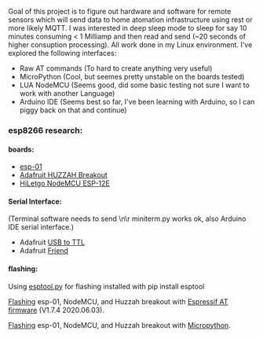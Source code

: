 Goal of this project is to figure out hardware and software for remote sensors which will send data to home atomation infrastructure using rest or more likely MQTT. I was interested in deep sleep mode to sleep for say 10 minutes consuming < 1 Milliamp and then read and send (~20 seconds of higher consuption processing). All work done in my Linux environment. I've explored the following interfaces:

- Raw AT commands (To hard to create anything very useful)
- MicroPython (Cool, but seemes pretty unstable on the boards tested)
- LUA NodeMCU (Seems good, did some basic testing not sure I want to work with another Language)
- Arduino IDE (Seems best so far, I've been learning with Arduino, so I can piggy back on that and continue)

### esp8266 research:
#### boards:
  - [esp-01](https://www.amazon.com/gp/product/B07WTBX6QK)
  - [Adafruit HUZZAH Breakout](https://www.adafruit.com/product/2471?gclid=Cj0KCQjw0caCBhCIARIsAGAfuMwYJhK4BSxBEPRQ4VUXTi3n2HCp3yLLs-bW9CtIB9SMHkCAoDBkC3caAquLEALw_wcB)
  - [HiLetgo NodeMCU ESP-12E](https://www.amazon.com/gp/product/B081CSJV2V)
 
#### Serial Interface:

(Terminal software needs to send \n\r miniterm.py works ok, also Arduino IDE serial interface.)
  - Adafruit [USB to TTL](https://www.adafruit.com/product/954?gclid=Cj0KCQjw0caCBhCIARIsAGAfuMzYtA6iFOP_1GGoUyxvZxqZRbhfdzQe0sQp620ku4pbGZ-kngWaLz0aAkZJEALw_wcB)
  - Adafruit [Friend](https://www.adafruit.com/product/3309)

#### flashing:
Using [esptool.py](https://github.com/espressif/esptool) for flashing installed with pip install esptool

[Flashing](https://github.com/weinhouse/Random-Fun-Projects/blob/master/esp8266/AT_firmware.md) esp-01, NodeMCU, and Huzzah breakout with [Espressif AT firmware](https://www.espressif.com/en/support/download/at) (V1.7.4	2020.06.03).

[Flashing](https://github.com/weinhouse/Random-Fun-Projects/blob/master/esp8266/micropython_firmware.md) esp-01, NodeMCU, and Huzzah breakout with [Micropython](http://docs.micropython.org/en/latest/esp8266/quickref.html).
